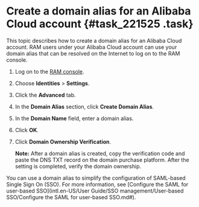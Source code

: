 # Create a domain alias for an Alibaba Cloud account {#task_221525 .task}

This topic describes how to create a domain alias for an Alibaba Cloud account. RAM users under your Alibaba Cloud account can use your domain alias that can be resolved on the Internet to log on to the RAM console.

1.  Log on to the [RAM console](https://ram.console.aliyun.com/).
2.  Choose **Identities** \> **Settings**.
3.  Click the **Advanced** tab.
4.  In the **Domain Alias** section, click **Create Domain Alias**.
5.  In the **Domain Name** field, enter a domain alias.
6.  Click **OK**.
7.  Click **Domain Ownership Verification**. 

    **Note:** After a domain alias is created, copy the verification code and paste the DNS TXT record on the domain purchase platform. After the setting is completed, verify the domain ownership.


You can use a domain alias to simplify the configuration of SAML-based Single Sign On \(SSO\). For more information, see [Configure the SAML for user-based SSO](intl.en-US/User Guide/SSO management/User-based SSO/Configure the SAML for user-based SSO.md#).


